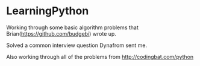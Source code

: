 LearningPython
==============


Working through some basic algorithm problems that Brian(https://github.com/budgebi) wrote up.

Solved a common interview question Dynafrom sent me.  

Also working through all of the problems from http://codingbat.com/python
